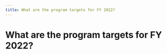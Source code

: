 ```yaml
---
title: What are the program targets for FY 2022?
---
```


# What are the program targets for FY 2022?
